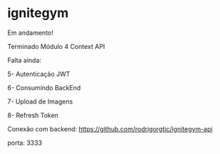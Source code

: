 # ignitegym

Em andamento!


Terminado Módulo 4 Context API

Falta ainda:

5- Autenticação JWT

6- Consumindo BackEnd

7- Upload de Imagens

8- Refresh Token

Conexão com backend:
https://github.com/rodrigorgtic/ignitegym-api

porta: 3333
